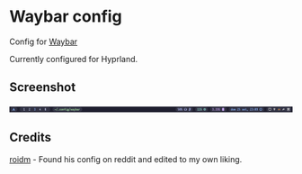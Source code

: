 # Waybar config

Config for [Waybar](https://github.com/Alexays/Waybar)

Currently configured for Hyprland.

## Screenshot

![waybar](./screenshot/waybar.png)

## Credits

[roidm](https://github.com/roidm) - Found his config on reddit and edited to my own liking.

